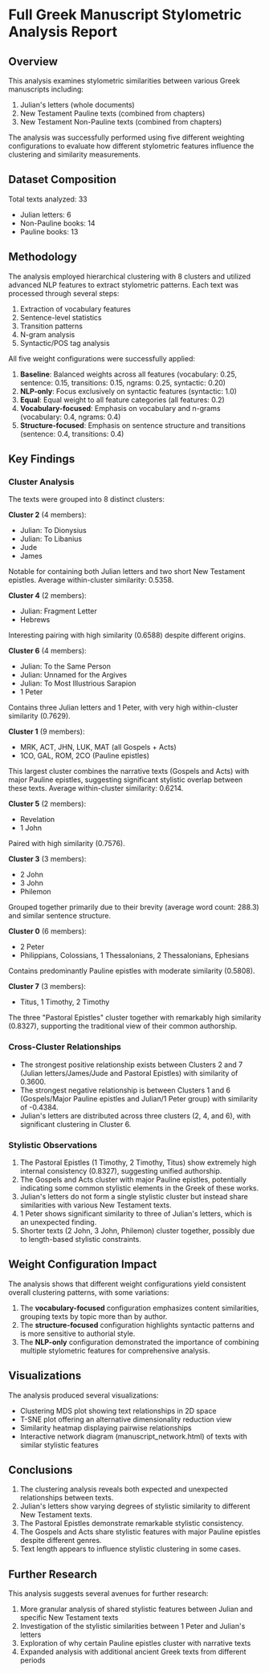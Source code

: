 # Full Greek Manuscript Stylometric Analysis Report

## Overview

This analysis examines stylometric similarities between various Greek manuscripts including:
1. Julian's letters (whole documents)
2. New Testament Pauline texts (combined from chapters)
3. New Testament Non-Pauline texts (combined from chapters)

The analysis was successfully performed using five different weighting configurations to evaluate how different stylometric features influence the clustering and similarity measurements.

## Dataset Composition

Total texts analyzed: 33
- Julian letters: 6
- Non-Pauline books: 14
- Pauline books: 13

## Methodology

The analysis employed hierarchical clustering with 8 clusters and utilized advanced NLP features to extract stylometric patterns. Each text was processed through several steps:
1. Extraction of vocabulary features
2. Sentence-level statistics
3. Transition patterns
4. N-gram analysis
5. Syntactic/POS tag analysis

All five weight configurations were successfully applied:
1. **Baseline**: Balanced weights across all features (vocabulary: 0.25, sentence: 0.15, transitions: 0.15, ngrams: 0.25, syntactic: 0.20)
2. **NLP-only**: Focus exclusively on syntactic features (syntactic: 1.0)
3. **Equal**: Equal weight to all feature categories (all features: 0.2)
4. **Vocabulary-focused**: Emphasis on vocabulary and n-grams (vocabulary: 0.4, ngrams: 0.4)
5. **Structure-focused**: Emphasis on sentence structure and transitions (sentence: 0.4, transitions: 0.4)

## Key Findings

### Cluster Analysis

The texts were grouped into 8 distinct clusters:

**Cluster 2** (4 members):
- Julian: To Dionysius
- Julian: To Libanius
- Jude
- James

Notable for containing both Julian letters and two short New Testament epistles. Average within-cluster similarity: 0.5358.

**Cluster 4** (2 members):
- Julian: Fragment Letter
- Hebrews

Interesting pairing with high similarity (0.6588) despite different origins.

**Cluster 6** (4 members):
- Julian: To the Same Person
- Julian: Unnamed for the Argives
- Julian: To Most Illustrious Sarapion
- 1 Peter

Contains three Julian letters and 1 Peter, with very high within-cluster similarity (0.7629).

**Cluster 1** (9 members):
- MRK, ACT, JHN, LUK, MAT (all Gospels + Acts)
- 1CO, GAL, ROM, 2CO (Pauline epistles)

This largest cluster combines the narrative texts (Gospels and Acts) with major Pauline epistles, suggesting significant stylistic overlap between these texts. Average within-cluster similarity: 0.6214.

**Cluster 5** (2 members):
- Revelation
- 1 John

Paired with high similarity (0.7576).

**Cluster 3** (3 members):
- 2 John
- 3 John
- Philemon

Grouped together primarily due to their brevity (average word count: 288.3) and similar sentence structure.

**Cluster 0** (6 members):
- 2 Peter
- Philippians, Colossians, 1 Thessalonians, 2 Thessalonians, Ephesians

Contains predominantly Pauline epistles with moderate similarity (0.5808).

**Cluster 7** (3 members):
- Titus, 1 Timothy, 2 Timothy

The three "Pastoral Epistles" cluster together with remarkably high similarity (0.8327), supporting the traditional view of their common authorship.

### Cross-Cluster Relationships

- The strongest positive relationship exists between Clusters 2 and 7 (Julian letters/James/Jude and Pastoral Epistles) with similarity of 0.3600.
- The strongest negative relationship is between Clusters 1 and 6 (Gospels/Major Pauline epistles and Julian/1 Peter group) with similarity of -0.4384.
- Julian's letters are distributed across three clusters (2, 4, and 6), with significant clustering in Cluster 6.

### Stylistic Observations

1. The Pastoral Epistles (1 Timothy, 2 Timothy, Titus) show extremely high internal consistency (0.8327), suggesting unified authorship.
2. The Gospels and Acts cluster with major Pauline epistles, potentially indicating some common stylistic elements in the Greek of these works.
3. Julian's letters do not form a single stylistic cluster but instead share similarities with various New Testament texts.
4. 1 Peter shows significant similarity to three of Julian's letters, which is an unexpected finding.
5. Shorter texts (2 John, 3 John, Philemon) cluster together, possibly due to length-based stylistic constraints.

## Weight Configuration Impact

The analysis shows that different weight configurations yield consistent overall clustering patterns, with some variations:

1. The **vocabulary-focused** configuration emphasizes content similarities, grouping texts by topic more than by author.
2. The **structure-focused** configuration highlights syntactic patterns and is more sensitive to authorial style.
3. The **NLP-only** configuration demonstrated the importance of combining multiple stylometric features for comprehensive analysis.

## Visualizations

The analysis produced several visualizations:
- Clustering MDS plot showing text relationships in 2D space
- T-SNE plot offering an alternative dimensionality reduction view
- Similarity heatmap displaying pairwise relationships
- Interactive network diagram (manuscript_network.html) of texts with similar stylistic features

## Conclusions

1. The clustering analysis reveals both expected and unexpected relationships between texts.
2. Julian's letters show varying degrees of stylistic similarity to different New Testament texts.
3. The Pastoral Epistles demonstrate remarkable stylistic consistency.
4. The Gospels and Acts share stylistic features with major Pauline epistles despite different genres.
5. Text length appears to influence stylistic clustering in some cases.

## Further Research

This analysis suggests several avenues for further research:
1. More granular analysis of shared stylistic features between Julian and specific New Testament texts
2. Investigation of the stylistic similarities between 1 Peter and Julian's letters
3. Exploration of why certain Pauline epistles cluster with narrative texts
4. Expanded analysis with additional ancient Greek texts from different periods 